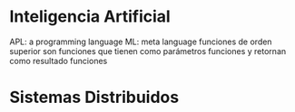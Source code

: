 # Inteligencia Artificial
APL: a programming language
ML: meta language
	funciones de orden superior son funciones que tienen como parámetros funciones y retornan como resultado funciones

# Sistemas Distribuidos
